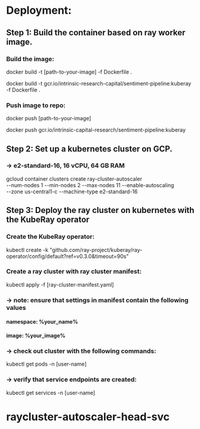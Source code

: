 
# Deployment: 

## Step 1: Build the container based on ray worker image.
### Build the image:

docker build -t [path-to-your-image] -f Dockerfile .

docker build -t gcr.io/intrinsic-research-capital/sentiment-pipeline:kuberay -f Dockerfile .

### Push image to repo: 

docker push [path-to-your-image]

docker push gcr.io/intrinsic-capital-research/sentiment-pipeline:kuberay

## Step 2: Set up a kubernetes cluster on GCP. 
### -> e2-standard-16, 16 vCPU, 64 GB RAM

gcloud container clusters create ray-cluster-autoscaler \
    --num-nodes 1 --min-nodes 2 --max-nodes 11 --enable-autoscaling \
    --zone us-central1-c --machine-type e2-standard-16

## Step 3:  Deploy the ray cluster on kubernetes with the KubeRay operator
### Create the KubeRay operator:

kubectl create -k "github.com/ray-project/kuberay/ray-operator/config/default?ref=v0.3.0&timeout=90s"

### Create a ray cluster with ray cluster manifest:

kubectl apply -f [ray-cluster-manifest.yaml]

### -> note: ensure that settings in manifest contain the following values
#### namespace: %your_name%
#### image:  %your_image%

### -> check out cluster with the following commands:

kubectl get pods -n [user-name]

### -> verify that service endpoints are created: 

kubectl get services -n [user-name]


# raycluster-autoscaler-head-svc 



